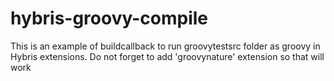 # hybris-groovy-compile
This is an example of buildcallback to run groovytestsrc folder as groovy in Hybris extensions.
Do not forget to add 'groovynature' extension so that will work

